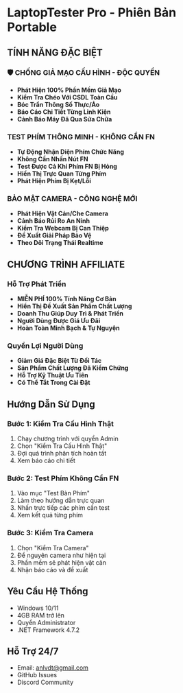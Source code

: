 ﻿# LaptopTester Pro - Phiên Bản Portable

##  TÍNH NĂNG ĐẶC BIỆT

### 🛡️ CHỐNG GIẢ MẠO CẤU HÌNH - ĐỘC QUYỀN
- **Phát Hiện 100% Phần Mềm Giả Mạo**
- **Kiểm Tra Chéo Với CSDL Toàn Cầu**
- **Bóc Trần Thông Số Thực/Ảo**
- **Báo Cáo Chi Tiết Từng Linh Kiện**
- **Cảnh Báo Máy Đã Qua Sửa Chữa**

###  TEST PHÍM THÔNG MINH - KHÔNG CẦN FN
- **Tự Động Nhận Diện Phím Chức Năng**
- **Không Cần Nhấn Nút FN**
- **Test Được Cả Khi Phím FN Bị Hỏng**
- **Hiển Thị Trực Quan Từng Phím**
- **Phát Hiện Phím Bị Kẹt/Lỗi**

###  BẢO MẬT CAMERA - CÔNG NGHỆ MỚI
- **Phát Hiện Vật Cản/Che Camera**
- **Cảnh Báo Rủi Ro An Ninh**
- **Kiểm Tra Webcam Bị Can Thiệp**
- **Đề Xuất Giải Pháp Bảo Vệ**
- **Theo Dõi Trạng Thái Realtime**

##  CHƯƠNG TRÌNH AFFILIATE

### Hỗ Trợ Phát Triển
- **MIỄN PHÍ 100% Tính Năng Cơ Bản**
- **Hiển Thị Đề Xuất Sản Phẩm Chất Lượng**
- **Doanh Thu Giúp Duy Trì & Phát Triển**
- **Người Dùng Được Giá Ưu Đãi**
- **Hoàn Toàn Minh Bạch & Tự Nguyện**

### Quyền Lợi Người Dùng
- **Giảm Giá Đặc Biệt Từ Đối Tác**
- **Sản Phẩm Chất Lượng Đã Kiểm Chứng**
- **Hỗ Trợ Kỹ Thuật Ưu Tiên**
- **Có Thể Tắt Trong Cài Đặt**

##  Hướng Dẫn Sử Dụng

### Bước 1: Kiểm Tra Cấu Hình Thật
1. Chạy chương trình với quyền Admin
2. Chọn "Kiểm Tra Cấu Hình Thật"
3. Đợi quá trình phân tích hoàn tất
4. Xem báo cáo chi tiết

### Bước 2: Test Phím Không Cần FN
1. Vào mục "Test Bàn Phím"
2. Làm theo hướng dẫn trực quan
3. Nhấn trực tiếp các phím cần test
4. Xem kết quả từng phím

### Bước 3: Kiểm Tra Camera
1. Chọn "Kiểm Tra Camera"
2. Để nguyên camera như hiện tại
3. Phần mềm sẽ phát hiện vật cản
4. Nhận báo cáo và đề xuất

##  Yêu Cầu Hệ Thống
- Windows 10/11
- 4GB RAM trở lên
- Quyền Administrator
- .NET Framework 4.7.2

##  Hỗ Trợ 24/7
- Email: anlvdt@gmail.com
- GitHub Issues
- Discord Community

